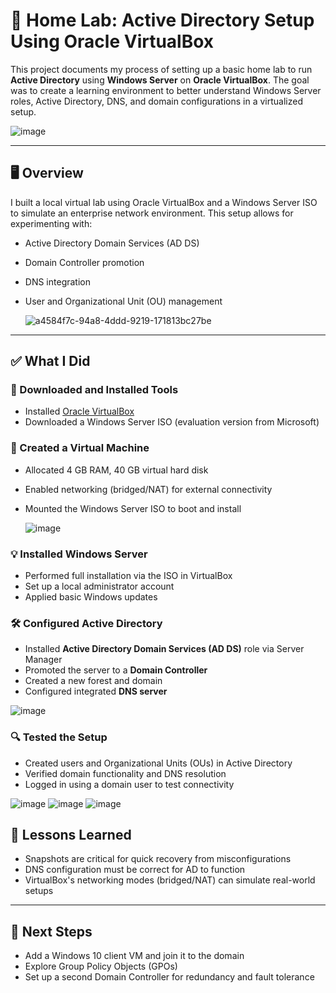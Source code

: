 # 🧪 Home Lab: Active Directory Setup Using Oracle VirtualBox


This project documents my process of setting up a basic home lab to run **Active Directory** using **Windows Server** on **Oracle VirtualBox**. The goal was to create a learning environment to better understand Windows Server roles, Active Directory, DNS, and domain configurations in a virtualized setup.

![image](https://github.com/user-attachments/assets/feaedfe1-7d8e-4bb5-953a-7a81f15de258)

---

## 🖥️ Overview

I built a local virtual lab using Oracle VirtualBox and a Windows Server ISO to simulate an enterprise network environment. This setup allows for experimenting with:

- Active Directory Domain Services (AD DS)
- Domain Controller promotion
- DNS integration
- User and Organizational Unit (OU) management

  ![a4584f7c-94a8-4ddd-9219-171813bc27be](https://github.com/user-attachments/assets/f891b771-db7b-4b17-8413-dd1d8ce9f67f)


---

## ✅ What I Did

### 🔽 Downloaded and Installed Tools

- Installed [Oracle VirtualBox](https://www.virtualbox.org/)
- Downloaded a Windows Server ISO (evaluation version from Microsoft)

### 💾 Created a Virtual Machine

- Allocated 4 GB RAM, 40 GB virtual hard disk
- Enabled networking (bridged/NAT) for external connectivity
- Mounted the Windows Server ISO to boot and install

  ![image](https://github.com/user-attachments/assets/0d63c273-0225-4914-998a-636b6a19dbea)


### 💡 Installed Windows Server

- Performed full installation via the ISO in VirtualBox
- Set up a local administrator account
- Applied basic Windows updates

### 🛠️ Configured Active Directory

- Installed **Active Directory Domain Services (AD DS)** role via Server Manager
- Promoted the server to a **Domain Controller**
- Created a new forest and domain 
- Configured integrated **DNS server**

![image](https://github.com/user-attachments/assets/7cac4f04-fb55-4cae-b417-fc1ea0e808f4)


### 🔍 Tested the Setup

- Created users and Organizational Units (OUs) in Active Directory
- Verified domain functionality and DNS resolution
- Logged in using a domain user to test connectivity

![image](https://github.com/user-attachments/assets/d6ae38b6-8000-45cd-82c8-2d23d4ffa90d)
![image](https://github.com/user-attachments/assets/cc390658-63d4-4148-8284-cff66e43250f)
![image](https://github.com/user-attachments/assets/43c5c3ce-5e63-4cf9-b743-4437aceb2892)


## 🧠 Lessons Learned

- Snapshots are critical for quick recovery from misconfigurations
- DNS configuration must be correct for AD to function
- VirtualBox's networking modes (bridged/NAT) can simulate real-world setups

---

## 🔧 Next Steps

- Add a Windows 10 client VM and join it to the domain
- Explore Group Policy Objects (GPOs)
- Set up a second Domain Controller for redundancy and fault tolerance
